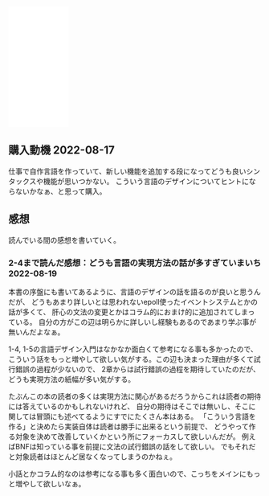 <iframe sandbox="allow-popups allow-scripts allow-modals allow-forms allow-same-origin" style="width:120px;height:240px;" marginwidth="0" marginheight="0" scrolling="no" frameborder="0" src="//rcm-fe.amazon-adsystem.com/e/cm?lt1=_blank&bc1=000000&IS2=1&bg1=FFFFFF&fc1=000000&lc1=0000FF&t=karino203-22&language=ja_JP&o=9&p=8&l=as4&m=amazon&f=ifr&ref=as_ss_li_til&asins=B01N7JZXMD&linkId=4830ad276d36509f3ffd421d2700f3ce"></iframe>

## 購入動機 2022-08-17

仕事で自作言語を作っていて、新しい機能を追加する段になってどうも良いシンタックスや機能が思いつかない。
こういう言語のデザインについてヒントにならないかなぁ、と思って購入。

## 感想

読んでいる間の感想を書いていく。

### 2-4まで読んだ感想：どうも言語の実現方法の話が多すぎていまいち 2022-08-19

本書の序盤にも書いてあるように、言語のデザインの話を語るのが良いと思うんだが、
どうもあまり詳しいとは思われないepoll使ったイベントシステムとかの話が多くて、
肝心の文法の変更とかはコラム的におまけ的に追加されてしまっている。
自分の方がこの辺は明らかに詳しいし経験もあるのであまり学ぶ事が無いんだよなぁ。

1-4, 1-5の言語デザイン入門はなかなか面白くて参考になる事も多かったので、
こういう話をもっと増やして欲しい気がする。この辺も決まった理由が多くて試行錯誤の過程が少ないので、
2章からは試行錯誤の過程を期待していたのだが、
どうも実現方法の紙幅が多い気がする。

たぶんこの本の読者の多くは実現方法に関心があるだろうからこれは読者の期待には答えているのかもしれないけれど、
自分の期待はそこでは無いし、そこに関しては冒頭にも述べてるようにすでにたくさん本はある。
「こういう言語を作る」と決めたら実装自体は読者は勝手に出来るという前提で、
どうやって作る対象を決めて改善していくかという所にフォーカスして欲しいんだが。
例えばBNFは知っている事を前提に文法の試行錯誤の話をして欲しい。
でもそれだと対象読者はほとんど居なくなってしまうのかねぇ。

小話とかコラム的なのは参考になる事も多く面白いので、こっちをメインにもっと増やして欲しいなぁ。